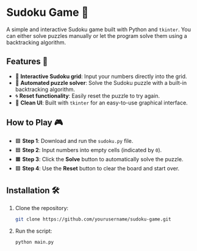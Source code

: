 # Sudoku Game 🧩

A simple and interactive Sudoku game built with Python and `tkinter`. You can either solve puzzles manually or let the program solve them using a backtracking algorithm.

## Features 🌟
- 🔢 **Interactive Sudoku grid**: Input your numbers directly into the grid.
- 🧠 **Automated puzzle solver**: Solve the Sudoku puzzle with a built-in backtracking algorithm.
- 🌀 **Reset functionality**: Easily reset the puzzle to try again.
- 🎨 **Clean UI**: Built with `tkinter` for an easy-to-use graphical interface.

## How to Play 🎮
- 🟩 **Step 1**: Download and run the `sudoku.py` file.
- 🟦 **Step 2**: Input numbers into empty cells (indicated by `0`).
- 🟧 **Step 3**: Click the **Solve** button to automatically solve the puzzle.
- 🟪 **Step 4**: Use the **Reset** button to clear the board and start over.

## Installation 🛠️
1. Clone the repository:
    ```bash
   git clone https://github.com/yourusername/sudoku-game.git
2. Run the script:
   ```bash
   python main.py

